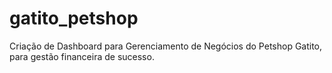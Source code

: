 # gatito_petshop
Criação de Dashboard para Gerenciamento de Negócios do Petshop Gatito, para gestão financeira de sucesso.
